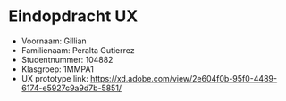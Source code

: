 # Eindopdracht UX

- Voornaam: Gillian
- Familienaam: Peralta Gutierrez
- Studentnummer: 104882
- Klasgroep: 1MMPA1
- UX prototype link: https://xd.adobe.com/view/2e604f0b-95f0-4489-6174-e5927c9a9d7b-5851/
